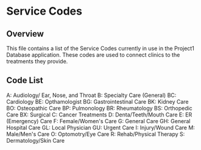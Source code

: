 # Service Codes

## Overview
This file contains a list of the Service Codes currently in use in the Project1 Database application. These codes are used to connect clinics to the treatments they provide.

## Code List

A: Audiology/ Ear, Nose, and Throat
B: Specialty Care (General)
BC: Cardiology
BE: Opthamologist
BG: Gastrointestinal Care
BK: Kidney Care
BO: Osteopathic Care
BP: Pulmonology
BR: Rheumatology
BS: Orthopedic Care
BX: Surgical
C:  Cancer Treatments
D:  Denta/Teeth/Mouth Care
E:  ER (Emergency) Care
F:  Female/Women's Care
G:  General Care
GH: General Hospital Care
GL: Local Physician
GU: Urgent Care
I:  Injury/Wound Care
M:  Male/Men's Care
O:  Optomotry/Eye Care
R:  Rehab/Physical Therapy
S:  Dermatology/Skin Care
